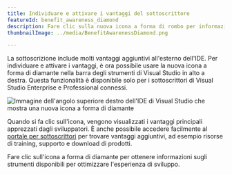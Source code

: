 ```yaml
---
title: Individuare e attivare i vantaggi del sottoscrittore
featureId: benefit_awareness_diamond
description: Fare clic sulla nuova icona a forma di rombo per informazioni sui vantaggi inclusi nella sottoscrizione di Visual Studio.
thumbnailImage: ../media/BenefitAwarenessDiamond.png

---
```


La sottoscrizione include molti vantaggi aggiuntivi all'esterno dell'IDE. Per individuare e attivare i vantaggi, è ora possibile usare la nuova icona a forma di diamante nella barra degli strumenti di Visual Studio in alto a destra. Questa funzionalità è disponibile solo per i sottoscrittori di Visual Studio Enterprise e Professional connessi.

![Immagine dell'angolo superiore destro dell'IDE di Visual Studio che mostra una nuova icona a forma di diamante](../media/BenefitAwarenessDiamond.png)

Quando si fa clic sull'icona, vengono visualizzati i vantaggi principali apprezzati dagli sviluppatori. È anche possibile accedere facilmente al [portale per sottoscrittori](https://my.visualstudio.com) per trovare vantaggi aggiuntivi, ad esempio risorse di training, supporto e download di prodotti.

Fare clic sull'icona a forma di diamante per ottenere informazioni sugli strumenti disponibili per ottimizzare l'esperienza di sviluppo.
